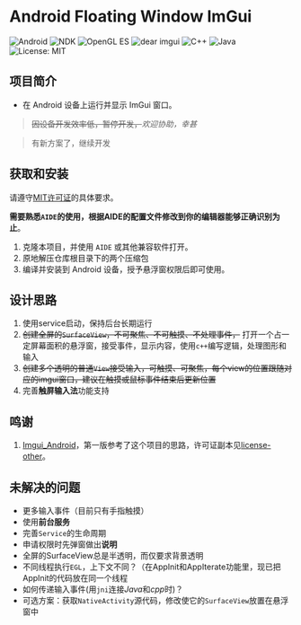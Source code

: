# Android Floating Window ImGui

![Android](https://img.shields.io/badge/Android-7.0%2B-green?logo=android)
![NDK](https://img.shields.io/badge/NDK-21%2B-blue?logo=android)
![OpenGL ES](https://img.shields.io/badge/OpenGL%20ES-3.0%2B-orange?logo=opengl)
![dear imgui](https://img.shields.io/badge/dear%20imgui-1.89%2B-lightgrey?logo=imgui)
![C++](https://img.shields.io/badge/C%2B%2B-17%2B-blue?logo=c%2B%2B)
![Java](https://img.shields.io/badge/Java-8%2B-brightgreen?logo=java)
![License: MIT](https://img.shields.io/badge/License-MIT-yellow)

## 项目简介

- 在 Android 设备上运行并显示 ImGui 窗口。

> ~~因设备开发效率低，暂停开发，~~*欢迎协助，幸甚*

> 有新方案了，继续开发

## 获取和安装

请遵守[MIT许可证](https://mit-license.org/)的具体要求。

**需要熟悉`AIDE`的使用，根据AIDE的配置文件修改到你的编辑器能够正确识别为止**。

1. 克隆本项目，并使用 `AIDE` 或其他兼容软件打开。
2. 原地解压仓库根目录下的两个压缩包
2. 编译并安装到 Android 设备，授予悬浮窗权限后即可使用。

## 设计思路

1. 使用service启动，保持后台长期运行
2. ~~创建全屏的`SurfaceView`，不可聚焦、不可触摸、不处理事件，~~ 打开一个占一定屏幕面积的悬浮窗，接受事件，显示内容，使用`c++`编写逻辑，处理图形和输入
3. ~~创建多个透明的普通`View`接受输入，可触摸、可聚焦，每个view的位置跟随对应的imgui窗口，建议在触摸或鼠标事件结束后更新位置~~
4. 完善**触屏输入法**功能支持

## 鸣谢

1. [Imgui_Android](https://github.com/sfalexrog/Imgui_Android)，第一版参考了这个项目的思路，许可证副本见[license-other](license-other.txt)。

## 未解决的问题

- 更多输入事件（目前只有手指触摸）
- 使用**前台服务**
- 完善`Service`的生命周期
- 申请权限时先弹窗做出**说明**
- 全屏的SurfaceView总是半透明，而仅要求背景透明
- 不同线程执行`EGL`，上下文不同？（在AppInit和AppIterate功能里，现已把AppInit的代码放在同一个线程
- 如何传递输入事件(用`jni`连接*Java*和*cpp*时)？
- 可选方案：获取`NativeActivity`源代码，修改使它的`SurfaceView`放置在悬浮窗中
